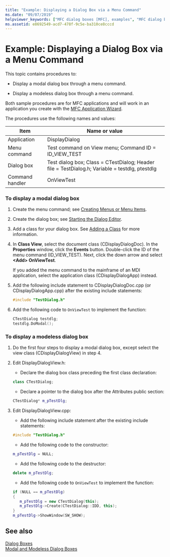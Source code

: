 ```yaml
---
title: "Example: Displaying a Dialog Box via a Menu Command"
ms.date: "09/07/2019"
helpviewer_keywords: ["MFC dialog boxes [MFC], examples", "MFC dialog boxes [MFC], displaying", "modeless dialog boxes [MFC], displaying", "dialog boxes [MFC], MFC", "modal dialog boxes [MFC], displaying", "examples [MFC], dialog boxes", "menu items [MFC], examples"]
ms.assetid: e8692549-acd7-478f-9c5e-ba310ce8cccd
---
```

# Example: Displaying a Dialog Box via a Menu Command

This topic contains procedures to:

- Display a modal dialog box through a menu command.

- Display a modeless dialog box through a menu command.

Both sample procedures are for MFC applications and will work in an application you create with the [MFC Application Wizard](../mfc/reference/mfc-application-wizard.md).

The procedures use the following names and values:

|Item|Name or value|
|----------|-------------------|
|Application|DisplayDialog|
|Menu command|Test command on View menu; Command ID = ID_VIEW_TEST|
|Dialog box|Test dialog box; Class = CTestDialog; Header file = TestDialog.h; Variable = testdlg, ptestdlg|
|Command handler|OnViewTest|

### To display a modal dialog box

1. Create the menu command; see [Creating Menus or Menu Items](../windows/creating-a-menu.md).

1. Create the dialog box; see [Starting the Dialog Editor](../windows/creating-a-new-dialog-box.md).

1. Add a class for your dialog box. See [Adding a Class](../ide/adding-a-class-visual-cpp.md) for more information.

1. In **Class View**, select the document class (CDisplayDialogDoc). In the **Properties** window, click the **Events** button. Double-click the ID of the menu command (ID_VIEW_TEST). Next, click the down arrow and select **\<Add> OnViewTest**.

   If you added the menu command to the mainframe of an MDI application, select the application class (CDisplayDialogApp) instead.

1. Add the following include statement to CDisplayDialogDoc.cpp (or CDisplayDialogApp.cpp) after the existing include statements:

   ```cpp
   #include "TestDialog.h"
   ```

1. Add the following code to `OnViewTest` to implement the function:

   ```cpp
   CTestDialog testdlg;
   testdlg.DoModal();
   ```

### To display a modeless dialog box

1. Do the first four steps to display a modal dialog box, except select the view class (CDisplayDialogView) in step 4.

1. Edit DisplayDialogView.h:

   - Declare the dialog box class preceding the first class declaration:

   ```cpp
   class CTestDialog;
   ```

   - Declare a pointer to the dialog box after the Attributes public section:

   ```cpp
   CTestDialog* m_pTestDlg;
   ```

1. Edit DisplayDialogView.cpp:

   - Add the following include statement after the existing include statements:

   ```cpp
   #include "TestDialog.h"
   ```

   - Add the following code to the constructor:

   ```cpp
   m_pTestDlg = NULL;
   ```

   - Add the following code to the destructor:

   ```cpp
   delete m_pTestDlg;
   ```

   - Add the following code to `OnViewTest` to implement the function:

   ```cpp
   if (NULL == m_pTestDlg)
   {
      m_pTestDlg = new CTestDialog(this);
      m_pTestDlg->Create(CTestDialog::IDD, this);
   }
   m_pTestDlg->ShowWindow(SW_SHOW);
   ```

## See also

[Dialog Boxes](../mfc/dialog-boxes.md)<br/>
[Modal and Modeless Dialog Boxes](../mfc/modal-and-modeless-dialog-boxes.md)
